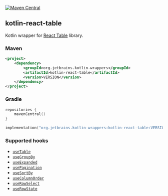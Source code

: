 [![Maven Central](https://img.shields.io/maven-central/v/org.jetbrains.kotlin-wrappers/kotlin-react-table)](https://mvnrepository.com/artifact/org.jetbrains.kotlin-wrappers/kotlin-react-table)

## kotlin-react-table

Kotlin wrapper for [React Table](https://github.com/tannerlinsley/react-table) library.

### Maven

```xml
<project>
    <dependency>
        <groupId>org.jetbrains.kotlin-wrappers</groupId>
        <artifactId>kotlin-react-table</artifactId>
        <version>VERSION</version>
    </dependency>
</project>
```

### Gradle

```kotlin
repositories {
    mavenCentral()
}

implementation("org.jetbrains.kotlin-wrappers:kotlin-react-table:VERSION")
```

### Supported hooks

* [`useTable`](https://react-table.tanstack.com/docs/api/useTable)
* [`useGroupBy`](https://react-table.tanstack.com/docs/api/useGroupBy)
* [`useExpanded`](https://react-table.tanstack.com/docs/api/useExpanded)
* [`usePagination`](https://react-table.tanstack.com/docs/api/usePagination)
* [`useSortBy`](https://react-table.tanstack.com/docs/api/useSortBy)
* [`useColumnOrder`](https://react-table.tanstack.com/docs/api/useColumnOrder)
* [`useRowSelect`](https://react-table.tanstack.com/docs/api/useRowSelect)
* [`useRowState`](https://react-table.tanstack.com/docs/api/useRowState)
